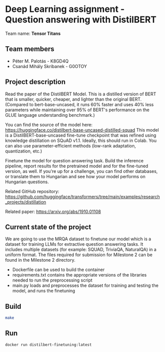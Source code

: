 # Deep Learning assignment - Question answering with DistilBERT

Team name: **Tensor Titans**

## Team members

- Péter M. Palotás - K8GD4Q
- Csanád Mihály Skribanek - G0OTOY

## Project description

Read the paper of the DistilBERT Model. This is a distilled version of BERT that is smaller, quicker, cheaper, and lighter than the original BERT. (Compared to bert-base-uncased, it runs 60% faster and uses 40% less parameters while maintaining over 95% of BERT's performance on the GLUE language understanding benchmark.)

You can find the source of the model here: <https://huggingface.co/distilbert-base-uncased-distilled-squad>
This model is a DistilBERT-base-uncased fine-tune checkpoint that was refined using knowledge distillation on SQuAD v1.1. Ideally, this should run in Colab.
You can also use parameter-efficient methods (low-rank adaptation, quantization, etc.)

Finetune the model for question answering task. Build the inference pipeline, report results for the pretrained model and for the fine-tuned version, as well.
If you're up for a challenge, you can find other databases, or translate them to Hungarian and see how your model performs on Hungarian questions.

Related GitHub repository:
<https://github.com/huggingface/transformers/tree/main/examples/research_projects/distillation>

Related paper:
<https://arxiv.org/abs/1910.01108>

## Current state of the project

We are going to use the MRQA dataset to finetune our model which is a dataset for training LLMs for extractive question answering tasks. It includes multiple datasets (for example: SQUAD, TriviaQA, NaturalQA) in a uniform format.
The files required for submission for Milestone 2 can be found in the Milestone 2 directory.

- Dockerfile can be used to build the container
- requirements.txt contains the appropriate versions of the libraries needed to run the preprocessing script
- main.py loads and preprocesses the dataset for training and testing the model, and runs the finetuning

## Build

```sh
make
```

## Run

```sh
docker run distilbert-finetuning:latest
```

